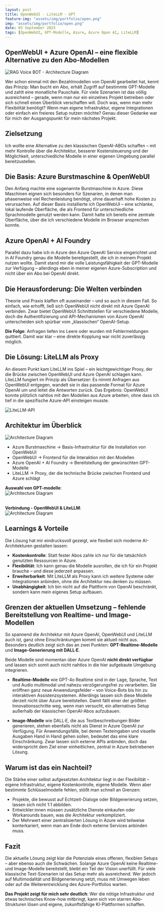 ```yaml
---
layout: post
title: OpenWebUI - LiteLLM - GPT
feature-img: "assets/img/portfolio/open.png"
img: "assets/img/portfolio/open.png"
date: 03 September 2025
tags: [OpenWebUI, GPT-Modelle, Azure, Azure Open AI, LiteLLM]
---
```


## OpenWebUI + Azure OpenAI – eine flexible Alternative zu den Abo-Modellen

<img src="/assets/img/portfolio/openwebuifrontend.jpg" alt="RAG Voice BOT - Architecture Diagram" />

Wer schon einmal mit den Bezahlmodellen von OpenAI gearbeitet hat, kennt das Prinzip: Man bucht ein Abo, erhält Zugriff auf bestimmte GPT-Modelle und zahlt eine monatliche Pauschale. Für viele Szenarien ist das völlig ausreichend – gerade, wenn man nur ein einzelnes Projekt betreiben oder sich schnell einen Überblick verschaffen will.
Doch was, wenn man mehr Flexibilität benötigt? Wenn man eigene Infrastruktur, eigene Integrationen oder einfach ein freieres Setup nutzen möchte? Genau dieser Gedanke war für mich der Ausgangspunkt für mein nächstes Projekt.

## Zielsetzung
Ich wollte eine Alternative zu den klassischen OpenAI-ABOs schaffen – mit mehr Kontrolle über die Architektur, besserer Kostensteuerung und der Möglichkeit, unterschiedliche Modelle in einer eigenen Umgebung parallel bereitzustellen.

## Die Basis: Azure Burstmaschine & OpenWebUI
Den Anfang machte eine sogenannte Burstmaschine in Azure. Diese Maschinen eignen sich besonders für Szenarien, in denen man phasenweise viel Rechenleistung benötigt, ohne dauerhaft hohe Kosten zu verursachen. Auf dieser Basis installierte ich OpenWebUI – eine schlanke, lokal laufende Oberfläche, die als Frontend für unterschiedliche Sprachmodelle genutzt werden kann. Damit hatte ich bereits eine zentrale Oberfläche, über die ich verschiedene Modelle im Browser ansprechen konnte.

## Azure OpenAI + AI Foundry
Parallel dazu habe ich in Azure den Azure OpenAI Service eingerichtet und in AI Foundry genau die Modelle bereitgestellt, die ich in meinem Projekt nutzen wollte. Damit stand mir die volle Leistungsfähigkeit der GPT-Modelle zur Verfügung – allerdings eben in meiner eigenen Azure-Subscription und nicht über ein Abo bei OpenAI direkt.

## Die Herausforderung: Die Welten verbinden
Theorie und Praxis klaffen oft auseinander – und so auch in diesem Fall.
So einfach, wie erhofft, ließ sich OpenWebUI nicht direkt mit Azure OpenAI verbinden. Zwar bietet OpenWebUI Schnittstellen für verschiedene Modelle, doch die Authentifizierung und API-Mechanismen von Azure OpenAI unterscheiden sich spürbar vom „klassischen“ OpenAI-Setup.

**Die Folge**: Anfragen liefen ins Leere oder wurden mit Fehlermeldungen quittiert. Damit war klar – eine direkte Kopplung war nicht zuverlässig möglich.

## Die Lösung: LiteLLM als Proxy
An diesem Punkt kam LiteLLM ins Spiel – ein leichtgewichtiger Proxy, der die Brücke zwischen OpenWebUI und Azure OpenAI schlagen kann. LiteLLM fungiert im Prinzip als Übersetzer: Es nimmt Anfragen aus OpenWebUI entgegen, wandelt sie in das passende Format für Azure OpenAI um und leitet die Antworten zurück.
Das Ergebnis: OpenWebUI konnte plötzlich nahtlos mit den Modellen aus Azure arbeiten, ohne dass ich tief in die spezifische Azure-API einsteigen musste.

<img src="/assets/img/portfolio/Litellmapi.jpg" alt="LiteLLM-API" />

## Architektur im Überblick

<img src="/assets/img/portfolio/oepnwebuidia.png" alt="Architecture Diagram" />

- Azure Burstmaschine → Basis-Infrastruktur für die Installation von OpenWebUI
- OpenWebUI → Frontend für die Interaktion mit den Modellen
- Azure OpenAI + AI Foundry → Bereitstellung der gewünschten GPT-Modelle
- LiteLLM → Proxy, der die technische Brücke zwischen Frontend und Azure schlägt

**Auswahl von GPT-modelle**:<br>
<img src="/assets/img/portfolio/openwebuimodel.jpg" alt="Architecture Diagram" /><br><br>

**Verbindung - OpenWebUI & LiteLLM**:<br>
<img src="/assets/img/portfolio/openwebuicon.jpg" alt="Architecture Diagram" />

## Learnings & Vorteile
Die Lösung hat mir eindrucksvoll gezeigt, wie flexibel sich moderne AI-Architekturen gestalten lassen:

- **Kostenkontrolle**: Statt fester Abos zahle ich nur für die tatsächlich genutzten Ressourcen in Azure.
- **Flexibilität**: Ich kann genau die Modelle ausrollen, die ich für ein Projekt brauche – und diese jederzeit anpassen.
- **Erweiterbarkeit**: Mit LiteLLM als Proxy kann ich weitere Systeme oder Integrationen anbinden, ohne die Architektur neu denken zu müssen.
- **Unabhängigkeit**: Ich bin nicht auf die Plattform von OpenAI beschränkt, sondern kann mein eigenes Setup aufbauen.

##  Grenzen der aktuellen Umsetzung – fehlende Bereitstellung von Realtime- und Image-Modellen

So spannend die Architektur mit Azure OpenAI, OpenWebUI und LiteLLM auch ist, ganz ohne Einschränkungen kommt sie aktuell nicht aus. Besonders deutlich zeigt sich das an zwei Punkten: **GPT-Realtime-Modelle** und **Image-Generierung mit DALL·E**.

Beide Modelle sind momentan über Azure OpenAI **nicht direkt verfügbar** und lassen sich somit auch nicht nahtlos in die hier aufgebaute Umgebung integrieren.

- **Realtime-Modelle** wie GPT-4o Realtime sind in der Lage, Sprache, Text und Audio multimodal und nahezu verzögerungsfrei zu verarbeiten. Sie eröffnen ganz neue Anwendungsfelder – von Voice-Bots bis hin zu interaktiven Assistenzsystemen. Allerdings lassen sich diese Modelle derzeit nicht über Azure bereitstellen. Damit fällt einer der größten Innovationsschritte weg, wenn man versucht, ein alternatives Setup außerhalb der klassischen OpenAI-Abos aufzubauen.

- **Image-Modelle** wie DALL·E, die aus Textbeschreibungen Bilder generieren, stehen ebenfalls nicht als Dienst in Azure OpenAI zur Verfügung. Für Anwendungsfälle, bei denen Texteingaben und visuelle Ausgaben Hand in Hand gehen sollen, bedeutet das eine klare Einschränkung. Zwar lassen sich externe APIs anbinden, doch das widerspricht dem Ziel einer einheitlichen, zentral in Azure betriebenen Lösung.

## Warum ist das ein Nachteil?
Die Stärke einer selbst aufgesetzten Architektur liegt in der Flexibilität – eigene Infrastruktur, eigene Kostenkontrolle, eigene Modelle. Wenn aber bestimmte Schlüsselmodelle fehlen, stößt man schnell an Grenzen:

- Projekte, die bewusst auf Echtzeit-Dialoge oder Bildgenerierung setzen, lassen sich nicht 1:1 abbilden.
- Entwickler:innen müssen zusätzliche Dienste einkaufen oder Workarounds bauen, was die Architektur verkompliziert.
- Der Mehrwert einer zentralisierten Lösung in Azure wird teilweise konterkariert, wenn man am Ende doch externe Services anbinden muss.

## Fazit
Die aktuelle Lösung zeigt klar die Potenziale eines offenen, flexiblen Setups – aber ebenso auch die Schwächen. Solange Azure OpenAI keine Realtime- und Image-Modelle bereitstellt, bleibt ein Teil der Vision unerfüllt. Für viele klassische Text-Szenarien ist das Setup mehr als ausreichend. Wer jedoch auf Multimodalität und Bildgenerierung setzt, muss mit Umwegen leben oder auf die Weiterentwicklung des Azure-Portfolios warten.

**Das Projekt zeigt für mich sehr deutlich**: Wer die nötige Infrastruktur und etwas technisches Know-how mitbringt, kann sich von starren Abo-Strukturen lösen und eigene, zukunftsfähige KI-Plattformen schaffen.<br><br>
